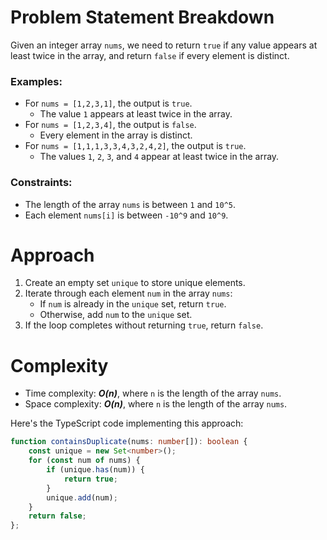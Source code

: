 # Problem Statement Breakdown
Given an integer array `nums`, we need to return `true` if any value appears at least twice in the array, and return `false` if every element is distinct.

### Examples:
- For `nums = [1,2,3,1]`, the output is `true`.
  - The value `1` appears at least twice in the array.
- For `nums = [1,2,3,4]`, the output is `false`.
  - Every element in the array is distinct.
- For `nums = [1,1,1,3,3,4,3,2,4,2]`, the output is `true`.
  - The values `1`, `2`, `3`, and `4` appear at least twice in the array.

### Constraints:
- The length of the array `nums` is between `1` and `10^5`.
- Each element `nums[i]` is between `-10^9` and `10^9`.

# Approach
1. Create an empty set `unique` to store unique elements.
2. Iterate through each element `num` in the array `nums`:
   - If `num` is already in the `unique` set, return `true`.
   - Otherwise, add `num` to the `unique` set.
3. If the loop completes without returning `true`, return `false`.

# Complexity
- Time complexity: ***O(n)***, where `n` is the length of the array `nums`.
- Space complexity: ***O(n)***, where `n` is the length of the array `nums`.

Here's the TypeScript code implementing this approach:

```typescript
function containsDuplicate(nums: number[]): boolean {
    const unique = new Set<number>();
    for (const num of nums) {
        if (unique.has(num)) {
            return true;
        }
        unique.add(num);
    }
    return false;
};
```